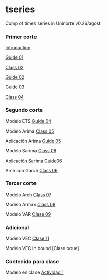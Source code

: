 # tseries
Comp of times series in Uninorte v0.26/agost

### Primer corte

[Introduction](https://raw.githack.com/keynes37/tseries/main/clases/Clase01.html)

[Guide 01](https://raw.githack.com/keynes37/tseries/main/GuiasdeR/GuiasdeR.html)

[Class 02](https://raw.githack.com/keynes37/tseries/main/clases/Clase02.html)

[Guide 02](https://raw.githack.com/keynes37/tseries/main/GuiasdeR/Guia2.html)

[Guide 03](https://raw.githack.com/keynes37/tseries/main/GuiasdeR/Guia3.html)

[Class 04](https://raw.githack.com/keynes37/tseries/main/clases/Clase03.html)

### Segundo corte

Modelo ETS [Guide 04](https://raw.githack.com/keynes37/tseries/main/GuiasdeR/Guia6.html) 

Modelo Arima [Class 05](https://raw.githack.com/keynes37/tseries/main/clases/Clase04.html)

Aplicación Arima [Guide 05](https://raw.githack.com/keynes37/tseries/main/GuiasdeR/Guia4.html)

Modelo Sarima [Class 06](https://raw.githack.com/keynes37/tseries/main/clases/Clase05.html)

Aplicación Sarima [Guide06](https://raw.githack.com/keynes37/tseries/main/GuiasdeR/Guia5.html)

Arch con Garch [Class 06](https://raw.githack.com/keynes37/tseries/main/clases/Clase06arch.html)

### Tercer corte

Modelo Arch [Class 07](https://raw.githack.com/keynes37/tseries/main/GuiasdeR/Guia7.html)

Modelo Armax [Class 08](https://raw.githack.com/keynes37/tseries/main/clases/Clase06.html)

Modelo VAR [Clase 09](https://raw.githack.com/keynes37/tseries/main/GuiasdeR/Guia10.html)

### Adicional
Modelo VEC [Clase 11](https://raw.githack.com/keynes37/tseries/main/GuiasdeR/Guia11.html)

Modelo VEC in bound [Clase boue]

### Contenido para clase

Modelo en clase [Actividad 1](https://raw.githack.com/keynes37/tseries/main/Capstones/SemiCaps/Capf1.html)
